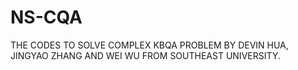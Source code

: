 # NS-CQA
THE CODES TO SOLVE COMPLEX KBQA PROBLEM BY DEVIN HUA, JINGYAO ZHANG AND WEI WU FROM SOUTHEAST UNIVERSITY.
